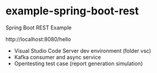 # example-spring-boot-rest
Spring Boot REST Example

http://localhost:8080/hello


* Visual Studio Code Server dev environment (folder vsc)
* Kafka consumer and async service
* Opentesting test case (report generation simulation)
